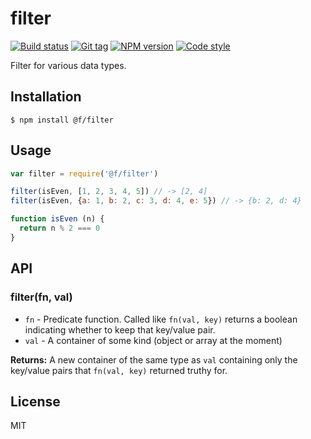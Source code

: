 
# filter

[![Build status][travis-image]][travis-url]
[![Git tag][git-image]][git-url]
[![NPM version][npm-image]][npm-url]
[![Code style][standard-image]][standard-url]

Filter for various data types.

## Installation

    $ npm install @f/filter

## Usage

```js
var filter = require('@f/filter')

filter(isEven, [1, 2, 3, 4, 5]) // -> [2, 4]
filter(isEven, {a: 1, b: 2, c: 3, d: 4, e: 5}) // -> {b: 2, d: 4}

function isEven (n) {
  return n % 2 === 0
}
```

## API

### filter(fn, val)

- `fn` - Predicate function. Called like `fn(val, key)` returns a boolean indicating whether to keep that key/value pair.
- `val` - A container of some kind (object or array at the moment)

**Returns:** A new container of the same type as `val` containing only the key/value pairs that `fn(val, key)` returned truthy for.

## License

MIT

[travis-image]: https://img.shields.io/travis/micro-js/filter.svg?style=flat-square
[travis-url]: https://travis-ci.org/micro-js/filter
[git-image]: https://img.shields.io/github/tag/micro-js/filter.svg
[git-url]: https://github.com/micro-js/filter
[standard-image]: https://img.shields.io/badge/code%20style-standard-brightgreen.svg?style=flat
[standard-url]: https://github.com/feross/standard
[npm-image]: https://img.shields.io/npm/v/@f/filter.svg?style=flat-square
[npm-url]: https://npmjs.org/package/@f/filter
